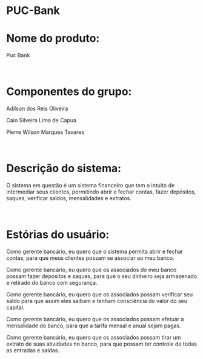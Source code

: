 # PUC-Bank

<p><h1>Nome do produto:</h1></p>
<p>Puc Bank</p>
<br>
<p><h1>Componentes do grupo:</h1></p>
<p>Adilson dos Reis Oliveira</p>
<p>Caio Silveira Lima de Capua</p>
<p>Pierre Wilson Marques Tavares</p>
<br>
<p><h1>Descrição do sistema:</h1></p>
<p>O sistema em questão é um sistema financeiro que tem o intuito de intermediar seus clientes, permitindo abrir e fechar contas, fazer depósitos, saques, verificar saldos, mensalidades e extratos.</p>
<br>
<p><h1>Estórias do usuário:</h1></p>
<p>Como gerente bancário, eu quero que o sistema permita abrir e fechar contas, para que meus clientes possam se associar ao meu banco.</p>
<p>Como gerente bancário, eu quero que os associados do meu banco possam fazer depósitos e saques, para que o seu dinheiro seja armazenado e retirado do banco com segurança.</p>
<p>Como gerente bancário, eu quero que os associados possam verificar seu saldo para que assim eles saibam e tenham consciência do valor do seu capital.</p>
<p>Como gerente bancário, eu quero que os associados possam efetuar a mensalidade do banco, para que a tarifa mensal e anual sejam pagas.</p>
<p>Como gerente bancário, eu quero que os associados possam tirar um extrato de suas atividades no banco, para que possam ter controle de todas as entradas e saídas.</p>